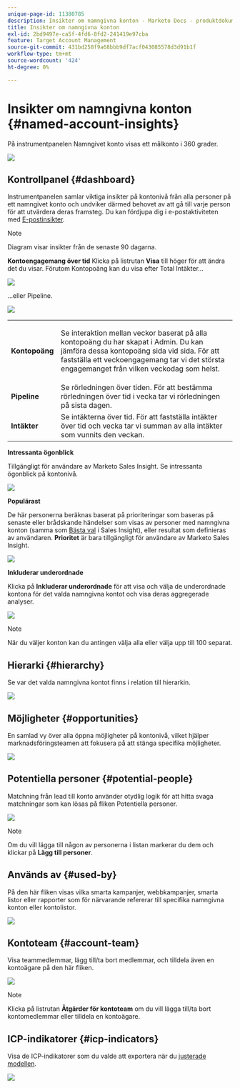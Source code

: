 ```yaml
---
unique-page-id: 11380785
description: Insikter om namngivna konton - Marketo Docs - produktdokumentation
title: Insikter om namngivna konton
exl-id: 2bd9497e-ca5f-4fd6-8fd2-241419e97cba
feature: Target Account Management
source-git-commit: 431bd258f9a68bbb9df7acf043085578d3d91b1f
workflow-type: tm+mt
source-wordcount: '424'
ht-degree: 0%

---
```


# Insikter om namngivna konton {#named-account-insights}

På instrumentpanelen Namngivet konto visas ett målkonto i 360 grader.

![](assets/one-1.png)

## Kontrollpanel {#dashboard}

Instrumentpanelen samlar viktiga insikter på kontonivå från alla personer på ett namngivet konto och undviker därmed behovet av att gå till varje person för att utvärdera deras framsteg. Du kan fördjupa dig i e-postaktiviteten med [E-postinsikter](/help/marketo/product-docs/reporting/email-insights/filtering-in-email-insights.md#account-based-marketing).

>[!NOTE]
>
>Diagram visar insikter från de senaste 90 dagarna.

**Kontoengagemang över tid** Klicka på listrutan **Visa** till höger för att ändra det du visar. Förutom Kontopoäng kan du visa efter Total Intäkter...

![](assets/two-new.png)

...eller Pipeline.

![](assets/three-new.png)

<table> 
 <tbody> 
  <tr> 
   <td><strong>Kontopoäng</strong></td> 
   <td><p>Se interaktion mellan veckor baserat på alla kontopoäng du har skapat i Admin. Du kan jämföra dessa kontopoäng sida vid sida. För att fastställa ett veckoengagemang tar vi det största engagemanget från vilken veckodag som helst.</p></td> 
  </tr> 
  <tr> 
   <td><strong>Pipeline</strong></td> 
   <td>Se rörledningen över tiden. För att bestämma rörledningen över tid i vecka tar vi rörledningen på sista dagen.</td> 
  </tr> 
  <tr> 
   <td><strong>Intäkter</strong></td> 
   <td>Se intäkterna över tid. För att fastställa intäkter över tid och vecka tar vi summan av alla intäkter som vunnits den veckan.</td> 
  </tr> 
 </tbody> 
</table>

**Intressanta ögonblick**

Tillgängligt för användare av Marketo Sales Insight. Se intressanta ögonblick på kontonivå.

![](assets/int-mom.png)

**Populärast**

De här personerna beräknas baserat på prioriteringar som baseras på senaste eller brådskande händelser som visas av personer med namngivna konton (samma som [Bästa val](/help/marketo/product-docs/marketo-sales-insight/msi-for-salesforce/features/stars-and-flames/priority-urgency-relative-score-and-best-bets.md) i Sales Insight), eller resultat som definieras av användaren. **Prioritet** är bara tillgängligt för användare av Marketo Sales Insight.

![](assets/top-ten.png)

**Inkluderar underordnade**

Klicka på **Inkluderar underordnade** för att visa och välja de underordnade kontona för det valda namngivna kontot och visa deras aggregerade analyser.

![](assets/abm.png)

>[!NOTE]
>
>När du väljer konton kan du antingen välja alla eller välja upp till 100 separat.

## Hierarki {#hierarchy}

Se var det valda namngivna kontot finns i relation till hierarkin.

![](assets/hierarchy.png)

## Möjligheter {#opportunities}

En samlad vy över alla öppna möjligheter på kontonivå, vilket hjälper marknadsföringsteamen att fokusera på att stänga specifika möjligheter.

![](assets/four-1.png)

## Potentiella personer {#potential-people}

Matchning från lead till konto använder otydlig logik för att hitta svaga matchningar som kan lösas på fliken Potentiella personer.

![](assets/five-1.png)

>[!NOTE]
>
>Om du vill lägga till någon av personerna i listan markerar du dem och klickar på **Lägg till personer**.

## Används av {#used-by}

På den här fliken visas vilka smarta kampanjer, webbkampanjer, smarta listor eller rapporter som för närvarande refererar till specifika namngivna konton eller kontolistor.

![](assets/six-1.png)

## Kontoteam {#account-team}

Visa teammedlemmar, lägg till/ta bort medlemmar, och tilldela även en kontoägare på den här fliken.

![](assets/seven-1.png)

>[!NOTE]
>
>Klicka på listrutan **Åtgärder för kontoteam** om du vill lägga till/ta bort kontomedlemmar eller tilldela en kontoägare.

## ICP-indikatorer {#icp-indicators}

Visa de ICP-indikatorer som du valde att exportera när du [justerade modellen](/help/marketo/product-docs/target-account-management/account-profiling/account-profiling-ranking-and-tuning.md#model-tuning).

![](assets/eight.png)
